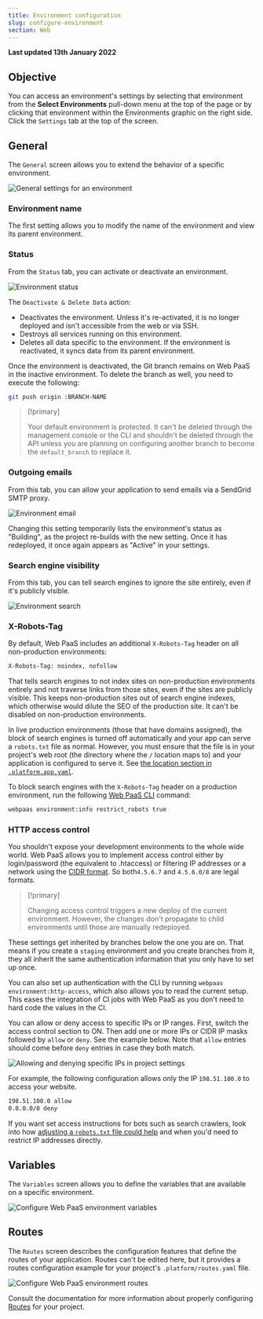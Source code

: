 ```yaml
---
title: Environment configuration
slug: configure-environment
section: Web
---
```


**Last updated 13th January 2022**


## Objective  

You can access an environment's settings by selecting that environment from the **Select Environments** pull-down menu at the top of the page or by clicking that environment within the Environments graphic on the right side. Click the `Settings` tab at the top of the screen.

## General

The `General` screen allows you to extend the behavior of a specific environment.

![General settings for an environment](images/env-settings.png "0.75")

### Environment name

The first setting allows you to modify the name of the environment and view its parent environment.

### Status

From the `Status` tab, you can activate or deactivate an environment.

![Environment status](images/env-status.png "0.5")

The `Deactivate & Delete Data` action:

* Deactivates the environment.
  Unless it's re-activated, it is no longer deployed
  and isn't accessible from the web or via SSH.
* Destroys all services running on this environment.
* Deletes all data specific to the environment.
  If the environment is reactivated, it syncs data from its parent environment.

Once the environment is deactivated,
the Git branch remains on Web PaaS in the inactive environment.
To delete the branch as well, you need to execute the following:

```bash
git push origin :BRANCH-NAME
```

> [!primary]  
> 
> Your default environment is protected.
> It can't be deleted through the management console or the CLI
> and shouldn't be deleted through the API unless you are planning on configuring another branch to become the `default_branch` to replace it.
> 
> 

### Outgoing emails

From this tab, you can allow your application to send emails via a SendGrid SMTP proxy.

![Environment email](images/env-email.png "0.75")

Changing this setting temporarily lists the environment's status as "Building",
as the project re-builds with the new setting.
Once it has redeployed, it once again appears as "Active" in your settings.


### Search engine visibility

From this tab, you can tell search engines to ignore the site entirely, even if it's publicly visible.

![Environment search](images/env-search.png "0.75")


### X-Robots-Tag

By default, Web PaaS includes an additional `X-Robots-Tag` header on all non-production environments:

```bash
X-Robots-Tag: noindex, nofollow
```

That tells search engines to not index sites on non-production environments entirely and not traverse links from those sites,
even if the sites are publicly visible.
This keeps non-production sites out of search engine indexes,
which otherwise would dilute the SEO of the production site.
It can't be disabled on non-production environments.

In live production environments (those that have domains assigned),
the block of search engines is turned off automatically and your app can serve a `robots.txt` file as normal.
However, you must ensure that the file is in your project's web root
(the directory where the `/` location maps to) and your application is configured to serve it.
See [the location section in `.platform.app.yaml`](../../configuration-app/app-reference#locations).

To block search engines with the `X-Robots-Tag` header on a production environment,
run the following [Web PaaS CLI](../../development-cli) command:

```bash
webpaas environment:info restrict_robots true
```

### HTTP access control

You shouldn't expose your development environments to the whole wide world.
Web PaaS allows you to implement access control either by login/password (the equivalent to .htaccess)
or filtering IP addresses or a network using the [CIDR format](https://en.wikipedia.org/wiki/Classless_Inter-Domain_Routing).
So both`4.5.6.7` and `4.5.6.0/8` are legal formats.

> [!primary]  
> 
> Changing access control triggers a new deploy of the current environment.
> However, the changes don't propagate to child environments until those are manually redeployed.
> 
> 

These settings get inherited by branches below the one you are on.
That means if you create a `staging` environment and you create branches from it,
they all inherit the same authentication information that you only have to set up once.

You can also set up authentication with the CLI by running `webpaas environment:http-access`,
which also allows you to read the current setup.
This eases the integration of CI jobs with Web PaaS as you don't need to hard code the values in the CI.

You can allow or deny access to specific IPs or IP ranges.
First, switch the access control section to ON.
Then add one or more IPs or CIDR IP masks followed by `allow` or `deny`.
See the example below.
Note that `allow` entries should come before `deny` entries in case they both match.

![Allowing and denying specific IPs in project settings](images/settings-basics-access-control.png "0.6")

For example, the following configuration allows only the IP `198.51.100.0` to access your website.

```bash
198.51.100.0 allow
0.0.0.0/0 deny
```

If you want set access instructions for bots such as search crawlers,
look into how [adjusting a `robots.txt` file could help](https://community.platform.sh/t/diagnosing-and-resolving-issues-with-excessive-bot-access/792)
and when you'd need to restrict IP addresses directly.

## Variables

The `Variables` screen allows you to define the variables that are available on a specific environment.

![Configure Web PaaS environment variables](images/settings-variables-environment.png "0.6")

## Routes

The `Routes` screen describes the configuration features that define the routes of your application.
Routes can't be edited here,
but it provides a routes configuration example for your project's `.platform/routes.yaml` file.

![Configure Web PaaS environment routes](images/routes.png "0.7")

Consult the documentation for more information about properly configuring [Routes](../../configuration-routes) for your project.
